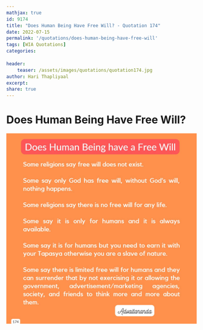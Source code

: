 ```yaml
---
mathjax: true
id: 9174
title: "Does Human Being Have Free Will? - Quotation 174"
date: 2022-07-15
permalink: '/quotations/does-human-being-have-free-will'
tags: [WIA Quotations] 
categories: 

header:
    teaser: /assets/images/quotations/quotation174.jpg
author: Hari Thapliyaal 
excerpt:
share: true 
---
```


# Does Human Being Have Free Will?

![Does Human Being Have Free Will?](/assets/images/quotations/quotation174.jpg)

